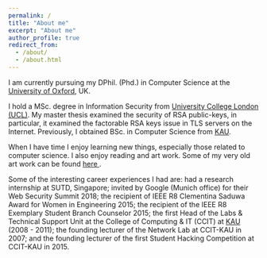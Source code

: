 ```yaml
---
permalink: /
title: "About me"
excerpt: "About me"
author_profile: true
redirect_from: 
  - /about/
  - /about.html
---
```

I am currently pursuing my DPhil. (Phd.) in Computer Science at the <a href="http://www.cs.ox.ac.uk">University of Oxford</a>, UK. 

I hold a MSc. degree in Information Security from <a href="http://www.cs.ucl.ac.uk/prospective_students/msc_information_security/">University College London (UCL)</a>. My master thesis examined the security of RSA public-keys, in particular, it examined the factorable RSA keys issue in TLS servers on the Internet. Previously, I obtained BSc. in Computer Science from <a href="http://www.kau.edu.sa/home_ENGLISH.aspx"> KAU</a>.

When I have time I enjoy learning new things, especially those related to computer science. I also enjoy reading and art work. Some of my very old art work can be found <a href="https://www.behance.net/ealashwali/">here </a>. 

Some of the interesting career experiences I had are: had a research internship at SUTD, Singapore; invited by Google (Munich office) for their Web Security Summit 2018; the recipient of IEEE R8 Clementina Saduwa Award for Women in Engineering 2015; the recipient of the IEEE R8 Exemplary Student Branch Counselor 2015; the first Head of the Labs & Technical Support Unit at the College of Computing & IT (CCIT) at <a href="http://www.kau.edu.sa/home_ENGLISH.aspx">KAU</a> (2008 - 2011); the founding lecturer of the Network Lab at CCIT-KAU in 2007; and the founding lecturer of the first Student Hacking Competition at CCIT-KAU in 2015.
